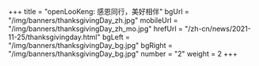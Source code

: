+++
title = "openLooKeng: 感恩同行，美好相伴"
bgUrl = "/img/banners/thanksgivingDay_zh.jpg"
mobileUrl = "/img/banners/thanksgivingDay_zh_mo.jpg"
hrefUrl = "/zh-cn/news/2021-11-25/thanksgivingday.html"
bgLeft = "/img/banners/thanksgivingDay_bg.jpg"
bgRight = "/img/banners/thanksgivingDay_bg.jpg"
number = "2"
weight =  2
+++